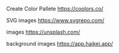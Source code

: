 

Create Color Pallete
https://coolors.co/

SVG images
https://www.svgrepo.com/

images
https://unsplash.com/

background images
https://app.haikei.app/